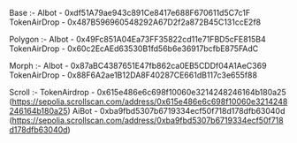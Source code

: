 Base :- AIbot - 0xdf51A79ae943c891Ce8417e688F670611d5C7c1F TokenAirDrop - 0x487B596960548292A67D2f2a872B45C131ccE2f8

Polygon :- AIbot - 0x49Fc851A04Ea73FF35822cd11e71FBD5cFE815B4 TokenAirDrop - 0x60c2EcAEd63530B1fd56b6e36917bcfbE875FAdC

Morph :- AIbot - 0x87aBC4387651E47fb862ca0EB5CDDf04A1AeC369 TokenAirDrop - 0x88F6A2ae1B12DA8F40287CE661dB117c3e655f88

Scroll :- TokenAirdrop - 0x615e486e6c698f10060e3214248246164b180a25 (https://sepolia.scrollscan.com/address/0x615e486e6c698f10060e3214248246164b180a25) AiBot - 0xba9fbd5307b6719334ecf50f718d178dfb63040d (https://sepolia.scrollscan.com/address/0xba9fbd5307b6719334ecf50f718d178dfb63040d)
